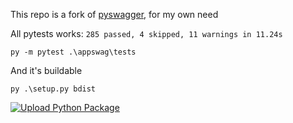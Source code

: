 This repo is a fork of [pyswagger](https://github.com/pyopenapi/pyswagger), for my own need

All pytests works: `285 passed, 4 skipped, 11 warnings in 11.24s`

    py -m pytest .\appswag\tests

And it's buildable

    py .\setup.py bdist

[![Upload Python Package](https://github.com/manatlan/appswag/actions/workflows/python-publish.yml/badge.svg)](https://github.com/manatlan/appswag/actions/workflows/python-publish.yml)
